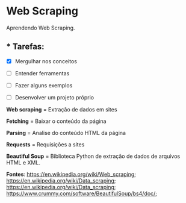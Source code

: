 # Web Scraping
 Aprendendo Web Scraping.

## * Tarefas:
- [x] Mergulhar nos conceitos 
- [ ] Entender ferramentas
- [ ] Fazer alguns exemplos
- [ ] Desenvolver um projeto próprio 


**Web scraping** = Extração de dados em sites

**Fetching** = Baixar o conteúdo da página

**Parsing** = Analise do conteúdo HTML da página 

**Requests** = Requisições a sites

**Beautiful Soup** = Biblioteca Python de extração de dados de arquivos HTML e XML.

**Fontes**: https://en.wikipedia.org/wiki/Web_scraping; https://en.wikipedia.org/wiki/Data_scraping; https://en.wikipedia.org/wiki/Data_scraping; https://www.crummy.com/software/BeautifulSoup/bs4/doc/; 